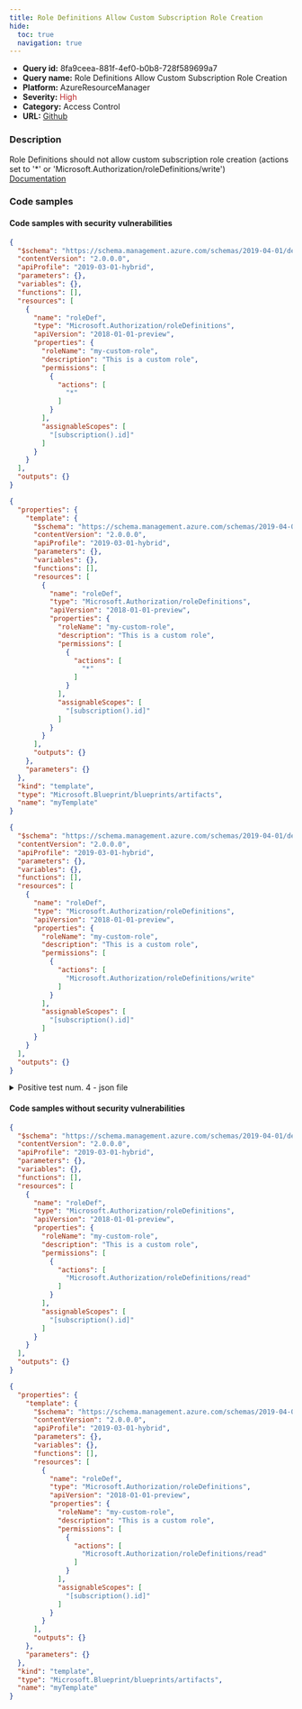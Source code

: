 ```yaml
---
title: Role Definitions Allow Custom Subscription Role Creation
hide:
  toc: true
  navigation: true
---
```


<style>
  .highlight .hll {
    background-color: #ff171742;
  }
  .md-content {
    max-width: 1100px;
    margin: 0 auto;
  }
</style>

-   **Query id:** 8fa9ceea-881f-4ef0-b0b8-728f589699a7
-   **Query name:** Role Definitions Allow Custom Subscription Role Creation
-   **Platform:** AzureResourceManager
-   **Severity:** <span style="color:#bb2124">High</span>
-   **Category:** Access Control
-   **URL:** [Github](https://github.com/Checkmarx/kics/tree/master/assets/queries/azureResourceManager/role_definitions_allow_custom_subscription_role_creation)

### Description
Role Definitions should not allow custom subscription role creation (actions set to '*' or 'Microsoft.Authorization/roleDefinitions/write')<br>
[Documentation](https://docs.microsoft.com/en-us/azure/templates/microsoft.authorization/roledefinitions?tabs=json#permission-object)

### Code samples
#### Code samples with security vulnerabilities
```json title="Positive test num. 1 - json file" hl_lines="18"
{
  "$schema": "https://schema.management.azure.com/schemas/2019-04-01/deploymentTemplate.json#",
  "contentVersion": "2.0.0.0",
  "apiProfile": "2019-03-01-hybrid",
  "parameters": {},
  "variables": {},
  "functions": [],
  "resources": [
    {
      "name": "roleDef",
      "type": "Microsoft.Authorization/roleDefinitions",
      "apiVersion": "2018-01-01-preview",
      "properties": {
        "roleName": "my-custom-role",
        "description": "This is a custom role",
        "permissions": [
          {
            "actions": [
              "*"
            ]
          }
        ],
        "assignableScopes": [
          "[subscription().id]"
        ]
      }
    }
  ],
  "outputs": {}
}

```
```json title="Positive test num. 2 - json file" hl_lines="20"
{
  "properties": {
    "template": {
      "$schema": "https://schema.management.azure.com/schemas/2019-04-01/deploymentTemplate.json#",
      "contentVersion": "2.0.0.0",
      "apiProfile": "2019-03-01-hybrid",
      "parameters": {},
      "variables": {},
      "functions": [],
      "resources": [
        {
          "name": "roleDef",
          "type": "Microsoft.Authorization/roleDefinitions",
          "apiVersion": "2018-01-01-preview",
          "properties": {
            "roleName": "my-custom-role",
            "description": "This is a custom role",
            "permissions": [
              {
                "actions": [
                  "*"
                ]
              }
            ],
            "assignableScopes": [
              "[subscription().id]"
            ]
          }
        }
      ],
      "outputs": {}
    },
    "parameters": {}
  },
  "kind": "template",
  "type": "Microsoft.Blueprint/blueprints/artifacts",
  "name": "myTemplate"
}

```
```json title="Positive test num. 3 - json file" hl_lines="18"
{
  "$schema": "https://schema.management.azure.com/schemas/2019-04-01/deploymentTemplate.json#",
  "contentVersion": "2.0.0.0",
  "apiProfile": "2019-03-01-hybrid",
  "parameters": {},
  "variables": {},
  "functions": [],
  "resources": [
    {
      "name": "roleDef",
      "type": "Microsoft.Authorization/roleDefinitions",
      "apiVersion": "2018-01-01-preview",
      "properties": {
        "roleName": "my-custom-role",
        "description": "This is a custom role",
        "permissions": [
          {
            "actions": [
              "Microsoft.Authorization/roleDefinitions/write"
            ]
          }
        ],
        "assignableScopes": [
          "[subscription().id]"
        ]
      }
    }
  ],
  "outputs": {}
}

```
<details><summary>Positive test num. 4 - json file</summary>

```json hl_lines="20"
{
  "properties": {
    "template": {
      "$schema": "https://schema.management.azure.com/schemas/2019-04-01/deploymentTemplate.json#",
      "contentVersion": "2.0.0.0",
      "apiProfile": "2019-03-01-hybrid",
      "parameters": {},
      "variables": {},
      "functions": [],
      "resources": [
        {
          "name": "roleDef",
          "type": "Microsoft.Authorization/roleDefinitions",
          "apiVersion": "2018-01-01-preview",
          "properties": {
            "roleName": "my-custom-role",
            "description": "This is a custom role",
            "permissions": [
              {
                "actions": [
                  "Microsoft.Authorization/roleDefinitions/write"
                ]
              }
            ],
            "assignableScopes": [
              "[subscription().id]"
            ]
          }
        }
      ],
      "outputs": {}
    },
    "parameters": {}
  },
  "kind": "template",
  "type": "Microsoft.Blueprint/blueprints/artifacts",
  "name": "myTemplate"
}

```
</details>


#### Code samples without security vulnerabilities
```json title="Negative test num. 1 - json file"
{
  "$schema": "https://schema.management.azure.com/schemas/2019-04-01/deploymentTemplate.json#",
  "contentVersion": "2.0.0.0",
  "apiProfile": "2019-03-01-hybrid",
  "parameters": {},
  "variables": {},
  "functions": [],
  "resources": [
    {
      "name": "roleDef",
      "type": "Microsoft.Authorization/roleDefinitions",
      "apiVersion": "2018-01-01-preview",
      "properties": {
        "roleName": "my-custom-role",
        "description": "This is a custom role",
        "permissions": [
          {
            "actions": [
              "Microsoft.Authorization/roleDefinitions/read"
            ]
          }
        ],
        "assignableScopes": [
          "[subscription().id]"
        ]
      }
    }
  ],
  "outputs": {}
}

```
```json title="Negative test num. 2 - json file"
{
  "properties": {
    "template": {
      "$schema": "https://schema.management.azure.com/schemas/2019-04-01/deploymentTemplate.json#",
      "contentVersion": "2.0.0.0",
      "apiProfile": "2019-03-01-hybrid",
      "parameters": {},
      "variables": {},
      "functions": [],
      "resources": [
        {
          "name": "roleDef",
          "type": "Microsoft.Authorization/roleDefinitions",
          "apiVersion": "2018-01-01-preview",
          "properties": {
            "roleName": "my-custom-role",
            "description": "This is a custom role",
            "permissions": [
              {
                "actions": [
                  "Microsoft.Authorization/roleDefinitions/read"
                ]
              }
            ],
            "assignableScopes": [
              "[subscription().id]"
            ]
          }
        }
      ],
      "outputs": {}
    },
    "parameters": {}
  },
  "kind": "template",
  "type": "Microsoft.Blueprint/blueprints/artifacts",
  "name": "myTemplate"
}

```
